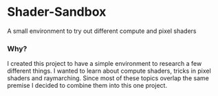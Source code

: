 # Shader-Sandbox
A small environment to try out different compute and pixel shaders

### Why?
I created this project to have a simple environment to research a few different things. I wanted to learn about compute shaders, tricks in pixel shaders and raymarching. Since most of these topics overlap the same premise I decided to combine them into this one project.
